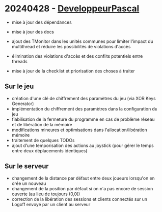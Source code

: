 # 20240428 - [DeveloppeurPascal](https://github.com/DeveloppeurPascal)

* mise à jour des dépendances
* mise à jour des docs
* ajout des TMonitor dans les unités communes pour limiter l'impact du multithread et réduire les possibilités de violations d'accès
* élimination des violations d'accès et des conflits potentiels entre threads

* mise à jour de la checklist et priorisation des choses à traiter

## Sur le jeu

* création d'une clé de chiffrement des paramètres du jeu (via XOR Keys Generator)
* implémentation du chiffrement des paramètres dans la configuration du jeu
* fiabilisation de la fermeture du programme en cas de problème réseau et de libération de la mémoire
* modifications mineures et optimisations dans l'allocation/libération mémoire
* traitement de quelques TODOs
* ajout d'une temporisation des actions au joystick (pour gérer le temps entre deux déplacements identiques)

## Sur le serveur

* changement de la distance par défaut entre deux joueurs lorsqu'on en crée un nouveau
* changement de la position par défaut si on n'a pas encore de session ouverte (au lieu de toujours (0,0))
* correction de la libération des sessions et clients connectés sur un Logoff envoyé par un client au serveur
